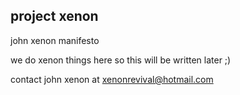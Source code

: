## project xenon
john xenon manifesto

we do xenon things here so this will be written later ;)

contact john xenon at xenonrevival@hotmail.com
